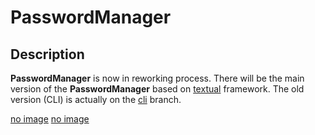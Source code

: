# PasswordManager

## Description

**PasswordManager** is now in reworking process. There will be the main version of the **PasswordManager** based on [textual](https://github.com/textualize/textual/) framework. The old version (CLI) is actually on the [cli](https://github.com/doopath/PasswordManager/tree/cli) branch.

[no image](https://raw.githubusercontent.com/doopath/PasswordManager/master/assets/preview1.png)
[no image](https://raw.githubusercontent.com/doopath/PasswordManager/master/assets/preview2.png)
